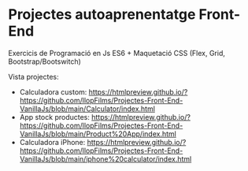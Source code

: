 # Projectes autoaprenentatge Front-End

Exercicis de Programació en Js ES6 + Maquetació CSS (Flex, Grid, Bootstrap/Bootswitch)

Vista projectes:

- Calculadora custom: https://htmlpreview.github.io/?https://github.com/llopFilms/Projectes-Front-End-VanillaJs/blob/main/Calculator/index.html
- App stock productes: https://htmlpreview.github.io/?https://github.com/llopFilms/Projectes-Front-End-VanillaJs/blob/main/Product%20App/index.html
- Calculadora iPhone: https://htmlpreview.github.io/?https://github.com/llopFilms/Projectes-Front-End-VanillaJs/blob/main/iphone%20calculator/index.html

